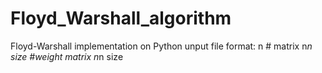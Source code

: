 # Floyd_Warshall_algorithm
Floyd-Warshall implementation on Python
unput file format:
n # matrix n*n size
#weight matrix n*n size
